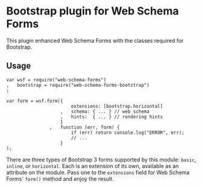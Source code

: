 
# Bootstrap plugin for Web Schema Forms

This plugin enhanced Web Schema Forms with the classes required for Bootstrap.

## Usage

    var wsf = require("web-schema-forms")
    ,   bootstrap = require("web-schema-forms-bootstrap")
    ;

    var form = wsf.form({
                            extensions: [bootstrap.horizontal]
                        ,   schema: { ... } // web schema
                        ,   hints:  { ... } // rendering hints
                        }
                    ,   function (err, form) {
                            if (err) return console.log("ERROR", err);
                            // ...
                        }
    );

There are three types of Bootstrap 3 forms supported by this module: ```basic```, ```inline```, or
```horizontal```. Each is an extension of its own, available as an attribute on the module. Pass
one to the ```extensions``` field for Web Schema Forms' ```form()``` method and enjoy the result.

